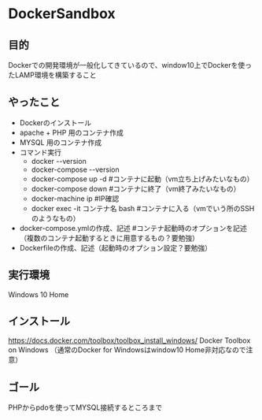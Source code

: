 # DockerSandbox

## 目的
Dockerでの開発環境が一般化してきているので、window10上でDockerを使ったLAMP環境を構築すること

## やったこと
- Dockerのインストール
- apache + PHP 用のコンテナ作成
- MYSQL 用のコンテナ作成
- コマンド実行
    - docker --version
    - docker-compose --version
    - docker-compose up -d  #コンテナに起動（vm立ち上げみたいなもの）
    - docker-compose down  #コンテナに終了（vm終了みたいなもの）
    - docker-machine ip #IP確認
    - docker exec -it コンテナ名 bash #コンテナに入る（vmでいう所のSSHのようなもの）
- docker-compose.ymlの作成、記述 #コンテナ起動時のオプションを記述（複数のコンテナ起動するときに用意するもの？要勉強）
- Dockerfileの作成、記述（起動時のオプション設定？要勉強）

## 実行環境
Windows 10 Home

## インストール
https://docs.docker.com/toolbox/toolbox_install_windows/
Docker Toolbox on Windows
（通常のDocker for Windowsはwindow10 Home非対応なので注意）

## ゴール
PHPからpdoを使ってMYSQL接続するところまで
